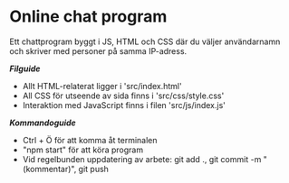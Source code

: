 # Online chat program

Ett chattprogram byggt i JS, HTML och CSS där du väljer användarnamn och skriver med personer på samma IP-adress.

__*Filguide*__

- Allt HTML-relaterat ligger i 'src/index.html'
- All CSS för utseende av sida finns i 'src/css/style.css'
- Interaktion med JavaScript finns i filen 'src/js/index.js'

__*Kommandoguide*__

- Ctrl + Ö för att komma åt terminalen
- "npm start" för att köra program
- Vid regelbunden uppdatering av arbete: git add ., git commit -m "(kommentar)", git push
